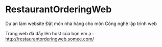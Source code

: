 # RestaurantOrderingWeb
Dự án làm website Đặt món nhà hàng cho môn Công nghệ lập trình web

Trang web đã đẩy lên host của bọn em ạ : http://restaurantorderingweb.somee.com/
